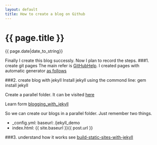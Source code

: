 ```yaml
---
layout: default
title: How to create a blog on Github
---
```


{{ page.title }}
=========================

<p>{{ page.date|date_to_string}}</p>

Finally I create this blog successly. Now I plan to record the steps. 
###1. create git pages 
The main refer is [GitHubHelp](https://help.github.com/categories/20/articles).
I created pages with automatic generator [as follows](https://help.github.com/articles/creating-pages-with-the-automatic-generator)

###2. create blog with jekyll
Install jekyll using the commond line: gem install jekyll

Create a parallel folder. It can be visited [here](http://ustc0324.github.io/jekyll_demo/)

Learn form [blogging_with_jekyll](http://www.ruanyifeng.com/blog/2012/08/blogging_with_jekyll.html)

So we can create our blogs in a parallel folder. Just remember two things.

* _config.yml: baseurl: /jekyll_demo
* index.html: {{ site.baseurl }}{{ post.url }}

###3. understand how it works
see [build-static-sites-with-jekyll](http://yanping.me/cn/blog/2011/12/15/building-static-sites-with-jekyll/)

